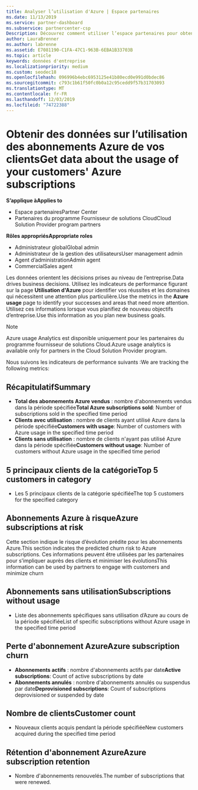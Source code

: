 ```yaml
---
title: Analyser l’utilisation d'Azure | Espace partenaires
ms.date: 11/13/2019
ms.service: partner-dashboard
ms.subservice: partnercenter-csp
Description: Découvrez comment utiliser l’espace partenaires pour obtenir des données sur l’utilisation des abonnements Azure de vos clients.
author: LauraBrenner
ms.author: labrenne
ms.assetid: E7081190-C1FA-47C1-963B-6EBA1B33703B
ms.topic: article
keywords: données d'entreprise
ms.localizationpriority: medium
ms.custom: seodec18
ms.openlocfilehash: 096996b4ebc6953125e41b80ecd0e991d0bdec86
ms.sourcegitcommit: c793c1b61f50fc0b0a12c95cedd9f57b31703093
ms.translationtype: MT
ms.contentlocale: fr-FR
ms.lasthandoff: 12/03/2019
ms.locfileid: "74722388"
---
```

# <a name="get-data-about-the-usage-of-your-customers-azure-subscriptions"></a><span data-ttu-id="69583-104">Obtenir des données sur l’utilisation des abonnements Azure de vos clients</span><span class="sxs-lookup"><span data-stu-id="69583-104">Get data about the usage of your customers' Azure subscriptions</span></span>

<span data-ttu-id="69583-105">**S’applique à**</span><span class="sxs-lookup"><span data-stu-id="69583-105">**Applies to**</span></span>

- <span data-ttu-id="69583-106">Espace partenaires</span><span class="sxs-lookup"><span data-stu-id="69583-106">Partner Center</span></span>
- <span data-ttu-id="69583-107">Partenaires du programme Fournisseur de solutions Cloud</span><span class="sxs-lookup"><span data-stu-id="69583-107">Cloud Solution Provider program partners</span></span>

<span data-ttu-id="69583-108">**Rôles appropriés**</span><span class="sxs-lookup"><span data-stu-id="69583-108">**Appropriate roles**</span></span>

- <span data-ttu-id="69583-109">Administrateur global</span><span class="sxs-lookup"><span data-stu-id="69583-109">Global admin</span></span>
- <span data-ttu-id="69583-110">Administrateur de la gestion des utilisateurs</span><span class="sxs-lookup"><span data-stu-id="69583-110">User management admin</span></span>
- <span data-ttu-id="69583-111">Agent d’administration</span><span class="sxs-lookup"><span data-stu-id="69583-111">Admin agent</span></span>
- <span data-ttu-id="69583-112">Commercial</span><span class="sxs-lookup"><span data-stu-id="69583-112">Sales agent</span></span>

<span data-ttu-id="69583-113">Les données orientent les décisions prises au niveau de l’entreprise.</span><span class="sxs-lookup"><span data-stu-id="69583-113">Data drives business decisions.</span></span> <span data-ttu-id="69583-114">Utilisez les indicateurs de performance figurant sur la page **Utilisation d'Azure** pour identifier vos réussites et les domaines qui nécessitent une attention plus particulière.</span><span class="sxs-lookup"><span data-stu-id="69583-114">Use the metrics in the **Azure usage** page to identify your successes and areas that need more attention.</span></span> <span data-ttu-id="69583-115">Utilisez ces informations lorsque vous planifiez de nouveau objectifs d’entreprise.</span><span class="sxs-lookup"><span data-stu-id="69583-115">Use this information as you plan new business goals.</span></span>

> [!NOTE]
> <span data-ttu-id="69583-116">Azure usage Analytics est disponible uniquement pour les partenaires du programme fournisseur de solutions Cloud.</span><span class="sxs-lookup"><span data-stu-id="69583-116">Azure usage analytics is available only for partners in the Cloud Solution Provider program.</span></span>

<span data-ttu-id="69583-117">Nous suivons les indicateurs de performance suivants :</span><span class="sxs-lookup"><span data-stu-id="69583-117">We are tracking the following metrics:</span></span>

## <a name="summary"></a><span data-ttu-id="69583-118">Récapitulatif</span><span class="sxs-lookup"><span data-stu-id="69583-118">Summary</span></span>

- <span data-ttu-id="69583-119">**Total des abonnements Azure vendus** : nombre d'abonnements vendus dans la période spécifiée</span><span class="sxs-lookup"><span data-stu-id="69583-119">**Total Azure subscriptions sold**: Number of subscriptions sold in the specified time period</span></span>  
- <span data-ttu-id="69583-120">**Clients avec utilisation** : nombre de clients ayant utilisé Azure dans la période spécifiée</span><span class="sxs-lookup"><span data-stu-id="69583-120">**Customers with usage**: Number of customers with Azure usage in the specified time period</span></span>  
- <span data-ttu-id="69583-121">**Clients sans utilisation** : nombre de clients n'ayant pas utilisé Azure dans la période spécifiée</span><span class="sxs-lookup"><span data-stu-id="69583-121">**Customers without usage**: Number of customers without Azure usage in the specified time period</span></span>  

## <a name="top-5-customers-in-category"></a><span data-ttu-id="69583-122">5 principaux clients de la catégorie</span><span class="sxs-lookup"><span data-stu-id="69583-122">Top 5 customers in category</span></span>

- <span data-ttu-id="69583-123">Les 5 principaux clients de la catégorie spécifiée</span><span class="sxs-lookup"><span data-stu-id="69583-123">The top 5 customers for the specified category</span></span>  

## <a name="azure-subscriptions-at-risk"></a><span data-ttu-id="69583-124">Abonnements Azure à risque</span><span class="sxs-lookup"><span data-stu-id="69583-124">Azure subscriptions at risk</span></span>

<span data-ttu-id="69583-125">Cette section indique le risque d’évolution prédite pour les abonnements Azure.</span><span class="sxs-lookup"><span data-stu-id="69583-125">This section indicates the predicted churn risk to Azure subscriptions.</span></span> <span data-ttu-id="69583-126">Ces informations peuvent être utilisées par les partenaires pour s’impliquer auprès des clients et minimiser les évolutions</span><span class="sxs-lookup"><span data-stu-id="69583-126">This information can be used by partners to engage with customers and minimize churn</span></span>

## <a name="subscriptions-without-usage"></a><span data-ttu-id="69583-127">Abonnements sans utilisation</span><span class="sxs-lookup"><span data-stu-id="69583-127">Subscriptions without usage</span></span>

- <span data-ttu-id="69583-128">Liste des abonnements spécifiques sans utilisation d’Azure au cours de la période spécifiée</span><span class="sxs-lookup"><span data-stu-id="69583-128">List of specific subscriptions without Azure usage in the specified time period</span></span>  

## <a name="azure-subscription-churn"></a><span data-ttu-id="69583-129">Perte d'abonnement Azure</span><span class="sxs-lookup"><span data-stu-id="69583-129">Azure subscription churn</span></span>

- <span data-ttu-id="69583-130">**Abonnements actifs** : nombre d'abonnements actifs par date</span><span class="sxs-lookup"><span data-stu-id="69583-130">**Active subscriptions**: Count of active subscriptions by date</span></span>  
- <span data-ttu-id="69583-131">**Abonnements annulés** : nombre d'abonnements annulés ou suspendus par date</span><span class="sxs-lookup"><span data-stu-id="69583-131">**Deprovisioned subscriptions**: Count of subscriptions deprovisioned or suspended by date</span></span>  

## <a name="customer-count"></a><span data-ttu-id="69583-132">Nombre de clients</span><span class="sxs-lookup"><span data-stu-id="69583-132">Customer count</span></span>

- <span data-ttu-id="69583-133">Nouveaux clients acquis pendant la période spécifiée</span><span class="sxs-lookup"><span data-stu-id="69583-133">New customers acquired during the specified time period</span></span>  

## <a name="azure-subscription-retention"></a><span data-ttu-id="69583-134">Rétention d'abonnement Azure</span><span class="sxs-lookup"><span data-stu-id="69583-134">Azure subscription retention</span></span>

- <span data-ttu-id="69583-135">Nombre d'abonnements renouvelés.</span><span class="sxs-lookup"><span data-stu-id="69583-135">The number of subscriptions that were renewed.</span></span>
